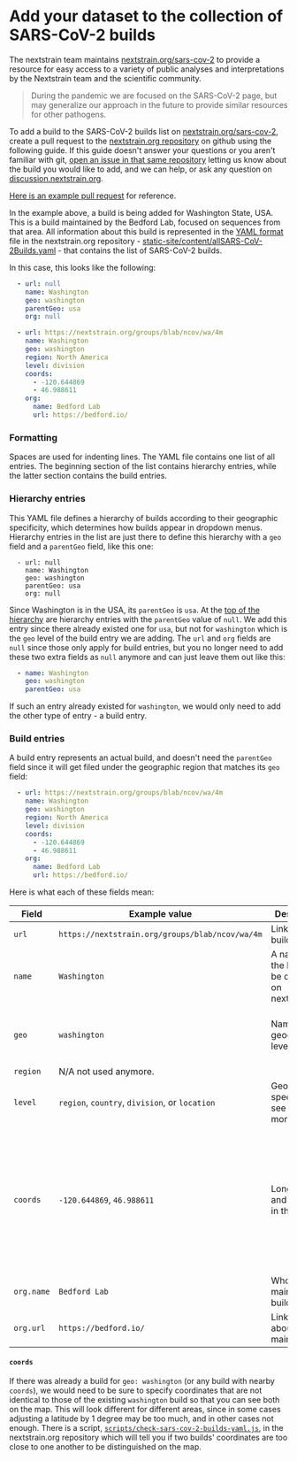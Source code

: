 # Add your dataset to the collection of SARS-CoV-2 builds

The nextstrain team maintains [nextstrain.org/sars-cov-2](https://nextstrain.org/sars-cov-2) to provide a resource for easy access to a variety of public analyses and interpretations by the Nextstrain team and the scientific community.

> During the pandemic we are focused on the SARS-CoV-2 page, but may generalize our approach in the future to provide similar resources for other pathogens.


To add a build to the SARS-CoV-2 builds list on [nextstrain.org/sars-cov-2](https://nextstrain.org/sars-cov-2), create a pull request to the [nextstrain.org repository](https://github.com/nextstrain/nextstrain.org) on github using the following guide.
If this guide doesn't answer your questions or you aren't familiar with git, [open an issue in that same repository](https://github.com/nextstrain/nextstrain.org/issues/new/choose) letting us know about the build you would like to add, and we can help, or ask any question on [discussion.nextstrain.org](https://discussion.nextstrain.org/).

[Here is an example pull request](https://github.com/nextstrain/nextstrain.org/pull/246) for reference.

In the example above, a build is being added for Washington State, USA.
This is a build maintained by the Bedford Lab, focused on sequences from that area.
All information about this build is represented in the [YAML format](https://docs.ansible.com/ansible/latest/reference_appendices/YAMLSyntax.html) file in the nextstrain.org repository - [static-site/content/allSARS-CoV-2Builds.yaml](https://github.com/nextstrain/nextstrain.org/blob/master/static-site/content/allSARS-CoV-2Builds.yaml) - that contains the list of SARS-CoV-2 builds.

In this case, this looks like the following:

```yaml
  - url: null
    name: Washington
    geo: washington
    parentGeo: usa
    org: null

  - url: https://nextstrain.org/groups/blab/ncov/wa/4m
    name: Washington
    geo: washington
    region: North America
    level: division
    coords:
      - -120.644869
      - 46.988611
    org:
      name: Bedford Lab
      url: https://bedford.io/
```

### Formatting

Spaces are used for indenting lines.
The YAML file contains one list of all entries.
The beginning section of the list contains hierarchy entries, while the latter section contains the build entries.

### Hierarchy entries

This YAML file defines a hierarchy of builds according to their geographic specificity, which determines how builds appear in dropdown menus.
Hierarchy entries in the list are just there to define this hierarchy with a `geo` field and a `parentGeo` field, like this one:
```
  - url: null
    name: Washington
    geo: washington
    parentGeo: usa
    org: null
```
Since Washington is in the USA, its `parentGeo` is `usa`.
At the [top of the hierarchy](https://github.com/nextstrain/nextstrain.org/blob/master/static-site/content/allSARS-CoV-2Builds.yaml#L4) are hierarchy entries with the `parentGeo` value of `null`.
We add this entry since there already existed one for `usa`, but not for `washington` which is the `geo` level of the build entry we are adding.
The `url` and `org` fields are `null` since those only apply for build entries, but you no longer need to add these two extra fields as `null` anymore and can just leave them out like this:
```yaml
  - name: Washington
    geo: washington
    parentGeo: usa
```
If such an entry already existed for `washington`, we would only need to add the other type of entry - a build entry.

### Build entries

A build entry represents an actual build, and doesn't need the `parentGeo` field since it will get filed under the geographic region that matches its `geo` field:
```yaml
  - url: https://nextstrain.org/groups/blab/ncov/wa/4m
    name: Washington
    geo: washington
    region: North America
    level: division
    coords:
      - -120.644869
      - 46.988611
    org:
      name: Bedford Lab
      url: https://bedford.io/
```
Here is what each of these fields mean:

| Field | Example value | Description | Formatting |
|---|---|---|---|
|`url`| `https://nextstrain.org/groups/blab/ncov/wa/4m` | Link to the build | Valid unique url |
|`name` | `Washington` | A name for the build to be displayed on nextstrain.org  | Any informative string |
|`geo`|`washington`|Name of the geographic level|Lower case string consistent with `geo` hierarchy|
|`region`|N/A not used anymore.|||
|`level`|`region`, `country`, `division`, or `location` |Geographic specificity; see [here](https://docs.nextstrain.org/en/latest/tutorials/SARS-CoV-2/steps/data-prep.html#appendix-in-depth-guide-to-the-standard-nextstrain-metadata-fields) for more details. ||
|`coords`|`-120.644869`, `46.988611`|Longitutde and latitude in that order|Longitude: number between -180 (West) and 180 (East); Latitude: number between -85 (South) and 85 (North) |
|`org.name`|`Bedford Lab`|Who maintains this build? | String |
|`org.url`|`https://bedford.io/` |Link to info about the maintainers|Valid url|

#### `coords`

If there was already a build for `geo: washington` (or any build with nearby `coords`), we would need to be sure to specify coordinates that are not identical to those of the existing `washington` build so that you can see both on the map.
This will look different for different areas, since in some cases adjusting a latitude by 1 degree may be too much, and in other cases not enough.
There is a script, [`scripts/check-sars-cov-2-builds-yaml.js`](https://github.com/nextstrain/nextstrain.org/blob/master/scripts/check-sars-cov-2-builds-yaml.js), in the nextstrain.org repository which will tell you if two builds' coordinates are too close to one another to be distinguished on the map.
